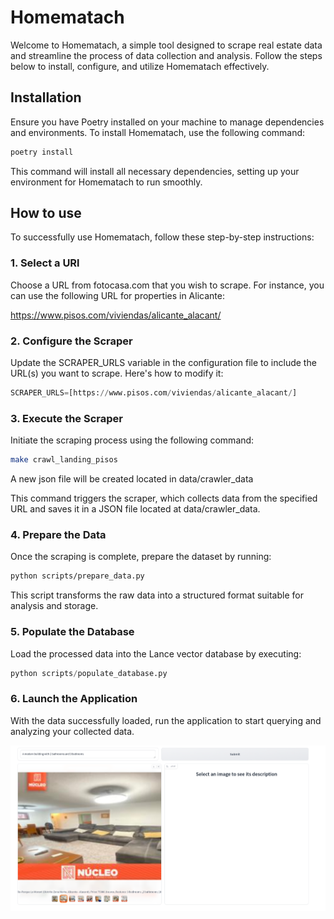 # Homematach

Welcome to Homematach, a simple tool designed to scrape real estate data and streamline the process of data collection and analysis. Follow the steps below to install, configure, and utilize Homematach effectively.



## Installation

Ensure you have Poetry installed on your machine to manage dependencies and environments. To install Homematach, use the following command:

```bash
poetry install
```

This command will install all necessary dependencies, setting up your environment for Homematach to run smoothly.

## How to use

To successfully use Homematach, follow these step-by-step instructions:

### 1. Select a URl

Choose a URL from fotocasa.com that you wish to scrape. For instance, you can use the following URL for properties in Alicante:

https://www.pisos.com/viviendas/alicante_alacant/

### 2. Configure the Scraper

Update the SCRAPER_URLS variable in the configuration file to include the URL(s) you want to scrape. Here's how to modify it:

```python
SCRAPER_URLS=[https://www.pisos.com/viviendas/alicante_alacant/]
```

### 3. Execute the Scraper

Initiate the scraping process using the following command:

```bash
make crawl_landing_pisos
```

A new json file will be created located in data/crawler_data

This command triggers the scraper, which collects data from the specified URL and saves it in a JSON file located at data/crawler_data.

### 4. Prepare the Data

Once the scraping is complete, prepare the dataset by running:

```bash
python scripts/prepare_data.py
```

This script transforms the raw data into a structured format suitable for analysis and storage.

### 5. Populate the Database

Load the processed data into the Lance vector database by executing:

```python
python scripts/populate_database.py
```

### 6. Launch the Application

With the data successfully loaded, run the application to start querying and analyzing your collected data.

![Example](./assets/example.png)
